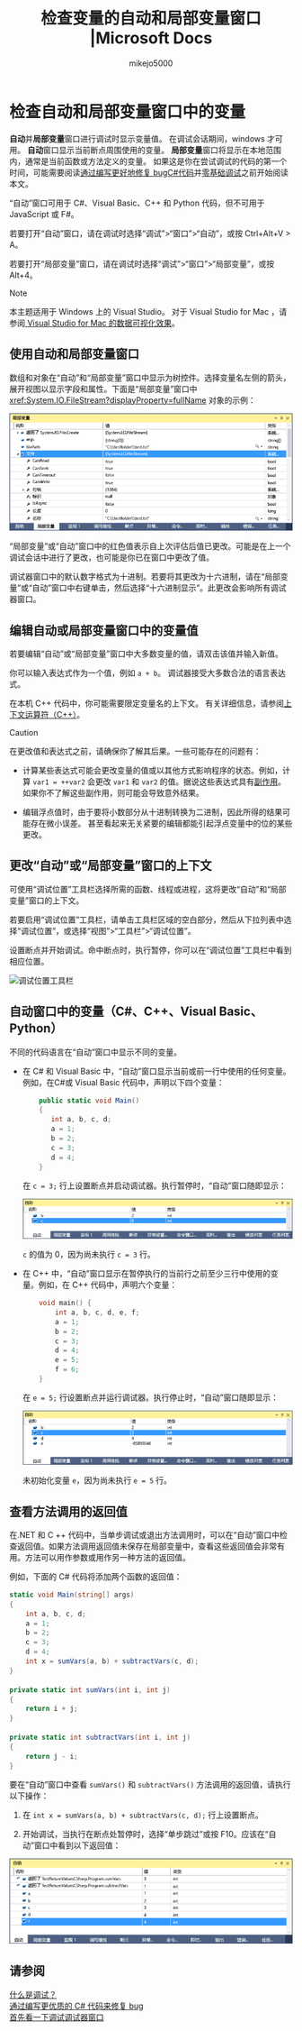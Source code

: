 ﻿---
title: 检查变量的自动和局部变量窗口 |Microsoft Docs
ms.custom: seodec18
ms.date: 10/18/2018
ms.technology: vs-ide-debug
ms.topic: conceptual
f1_keywords:
- vs.debug.autos
- vs.debug.locals
helpviewer_keywords:
- debugger, variable windows
- debugging [Visual Studio], variable windows
ms.assetid: bb6291e1-596d-4af0-9f22-5fd713d6b84b
author: mikejo5000
ms.author: mikejo
manager: douge
ms.workload:
- multiple
ms.openlocfilehash: 584704471f9346611f240a3a24e0d45cf2eec364
ms.sourcegitcommit: 708f77071c73c95d212645b00fa943d45d35361b
ms.translationtype: MTE95
ms.contentlocale: zh-CN
ms.lasthandoff: 12/07/2018
ms.locfileid: "53068349"
---
# <a name="inspect-variables-in-the-autos-and-locals-windows"></a>检查自动和局部变量窗口中的变量

**自动**并**局部变量**窗口进行调试时显示变量值。 在调试会话期间，windows 才可用。 **自动**窗口显示当前断点周围使用的变量。 **局部变量**窗口将显示在本地范围内，通常是当前函数或方法定义的变量。 如果这是你在尝试调试的代码的第一个时间，可能需要阅读[通过编写更好地修复 bugC#代码](../debugger/write-better-code-with-visual-studio.md)并[零基础调试](../debugger/debugging-absolute-beginners.md)之前开始阅读本文。

“自动”窗口可用于 C#、Visual Basic、C++ 和 Python 代码，但不可用于 JavaScript 或 F#。

若要打开“自动”窗口，请在调试时选择“调试”>“窗口”>“自动”，或按 Ctrl+Alt+V > A。

若要打开“局部变量”窗口，请在调试时选择“调试”>“窗口”>“局部变量”，或按 Alt+4。

> [!NOTE]
> 本主题适用于 Windows 上的 Visual Studio。 对于 Visual Studio for Mac ，请参阅[ Visual Studio for Mac 的数据可视化效果](/visualstudio/mac/data-visualizations)。

## <a name="use-the-autos-and-locals-windows"></a>使用自动和局部变量窗口

数组和对象在“自动”和“局部变量”窗口中显示为树控件。选择变量名左侧的箭头，展开视图以显示字段和属性。下面是“局部变量”窗口中 <xref:System.IO.FileStream?displayProperty=fullName> 对象的示例：

![局部变量 FileStream](../debugger/media/locals-filestream.png "局部变量 FileStream")

“局部变量”或“自动”窗口中的红色值表示自上次评估后值已更改。可能是在上一个调试会话中进行了更改，也可能是你已在窗口中更改了值。

调试器窗口中的默认数字格式为十进制。若要将其更改为十六进制，请在“局部变量”或“自动”窗口中右键单击，然后选择“十六进制显示”。此更改会影响所有调试器窗口。

## <a name="edit-variable-values-in-the-autos-or-locals-window"></a>编辑自动或局部变量窗口中的变量值

若要编辑“自动”或“局部变量”窗口中大多数变量的值，请双击该值并输入新值。

你可以输入表达式作为一个值，例如 `a + b`。 调试器接受大多数合法的语言表达式。

在本机 C++ 代码中，你可能需要限定变量名的上下文。 有关详细信息，请参阅[上下文运算符（C++）](../debugger/context-operator-cpp.md)。

>[!CAUTION]
>在更改值和表达式之前，请确保你了解其后果。一些可能存在的问题有：
>
>-   计算某些表达式可能会更改变量的值或以其他方式影响程序的状态。例如，计算 `var1 = ++var2` 会更改 `var1` 和 `var2` 的值。据说这些表达式具有[副作用](https://en.wikipedia.org/wiki/Side_effect_\(computer_science\))。如果你不了解这些副作用，则可能会导致意外结果。
>
>-   编辑浮点值时，由于要将小数部分从十进制转换为二进制，因此所得的结果可能存在微小误差。 甚至看起来无关紧要的编辑都能引起浮点变量中的位的某些更改。

## <a name="change-the-context-for-the-autos-or-locals-window"></a>更改“自动”或“局部变量”窗口的上下文

可使用“调试位置”工具栏选择所需的函数、线程或进程，这将更改“自动”和“局部变量”窗口的上下文。

若要启用“调试位置”工具栏，请单击工具栏区域的空白部分，然后从下拉列表中选择“调试位置”，或选择“视图”>“工具栏”>“调试位置”。

设置断点并开始调试。命中断点时，执行暂停，你可以在“调试位置”工具栏中看到相应位置。

![调试位置工具栏](../debugger/media/debuglocationtoolbar.png "调试位置工具栏")

## <a name="bkmk_whatvariables"></a>自动窗口中的变量（C#、C++、Visual Basic、Python）

 不同的代码语言在“自动”窗口中显示不同的变量。

 - 在 C# 和 Visual Basic 中，“自动”窗口显示当前或前一行中使用的任何变量。 例如，在C#或 Visual Basic 代码中，声明以下四个变量：

   ```csharp
       public static void Main()
       {
          int a, b, c, d;
          a = 1;
          b = 2;
          c = 3;
          d = 4;
       }
   ```

   在 `c = 3;` 行上设置断点并启动调试器。执行暂停时，“自动”窗口随即显示：

   ![自动 CSharp](../debugger/media/autos-csharp.png "自动 CSharp")

   `c` 的值为 0，因为尚未执行 `c = 3` 行。

 - 在 C++ 中，“自动”窗口显示在暂停执行的当前行之前至少三行中使用的变量。例如，在 C++ 代码中，声明六个变量：

   ```C++
       void main() {
           int a, b, c, d, e, f;
           a = 1;
           b = 2;
           c = 3;
           d = 4;
           e = 5;
           f = 6;
       }
   ```

    在 `e = 5;` 行设置断点并运行调试器。执行停止时，“自动”窗口随即显示：

    ![自动 c + +](../debugger/media/autos-cplus.png "自动 c + +")

    未初始化变量 `e`，因为尚未执行 `e = 5` 行。
    
## <a name="bkmk_returnValue"></a> 查看方法调用的返回值
 在.NET 和 C ++ 代码中，当单步调试或退出方法调用时，可以在“自动”窗口中检查返回值。如果方法调用返回值未保存在局部变量中，查看这些返回值会非常有用。方法可以用作参数或用作另一种方法的返回值。

例如，下面的 C# 代码将添加两个函数的返回值：

```csharp
static void Main(string[] args)
{
    int a, b, c, d;
    a = 1;
    b = 2;
    c = 3;
    d = 4;
    int x = sumVars(a, b) + subtractVars(c, d);
}

private static int sumVars(int i, int j)
{
    return i + j;
}

private static int subtractVars(int i, int j)
{
    return j - i;
}
```

要在“自动”窗口中查看 `sumVars()` 和 `subtractVars()` 方法调用的返回值，请执行以下操作：

1. 在 `int x = sumVars(a, b) + subtractVars(c, d);` 行上设置断点。  
   
1. 开始调试，当执行在断点处暂停时，选择“单步跳过”或按 F10。应该在“自动”窗口中看到以下返回值：
   
  ![自动返回值C# ](../debugger/media/autosreturnvaluecsharp2.png "自动返回值C#")  
  
## <a name="see-also"></a>请参阅  
 [什么是调试？](../debugger/what-is-debugging.md)  
 [通过编写更优质的 C# 代码来修复 bug](../debugger/write-better-code-with-visual-studio.md)  
 [首先看一下调试](../debugger/debugger-feature-tour.md)[调试器窗口](../debugger/debugger-windows.md)
